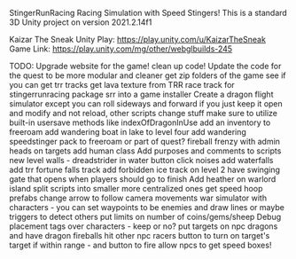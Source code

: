 StingerRunRacing
Racing Simulation with Speed Stingers!
This is a standard 3D Unity project on version 2021.2.14f1

Kaizar The Sneak Unity Play: https://play.unity.com/u/KaizarTheSneak
Game Link: https://play.unity.com/mg/other/webglbuilds-245

TODO:
Upgrade website for the game!
clean up code!
Update the code for the quest to be more modular and cleaner
get zip folders of the game
see if you can get trr tracks
get lava texture from TRR race track for stingerrunracing
package srr into a game installer
Create a dragon flight simulator except you can roll sideways and forward
if you just keep it open and modify and not reload, other scripts change stuff
make sure to utilize built-in usersave methods like indexOfDragonInUse
add an inventory to freeroam
add wandering boat in lake to level four
add wandering speedstinger pack to freeroam or part of quest?
fireball frenzy with admin heads on targets
add human class
Add purposes and comments to scripts
new level walls - dreadstrider in water
button click noises
add waterfalls
add trr fortune falls track
add forbidden ice track
on level 2 have swinging gate that opens when players should go to finish
Add heather on warlord island
split scripts into smaller more centralized ones
get speed hoop prefabs
change arrow to follow camera movements
war simulator with characters - you can set waypoints to be enemies and draw lines or maybe triggers to detect others
put limits on number of coins/gems/sheep
Debug placement tags over characters - keep or no?
put targets on npc dragons and have dragon fireballs hit other npc racers
button to turn on target's target if within range - and button to fire
allow npcs to get speed boxes!